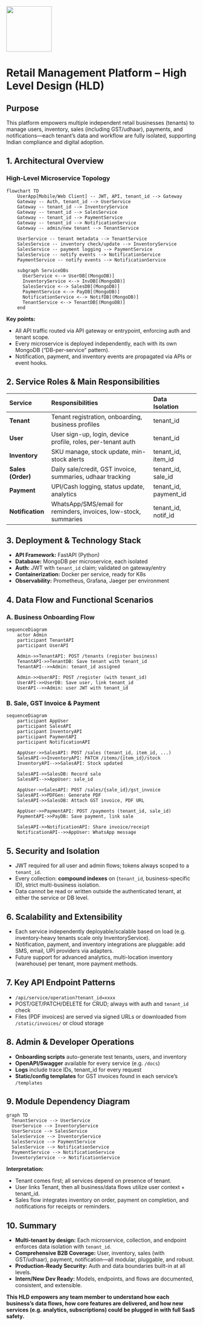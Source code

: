 <img src="https://r2cdn.perplexity.ai/pplx-full-logo-primary-dark%402x.png" class="logo" width="120"/>

# Retail Management Platform – High Level Design (HLD)

## Purpose

This platform empowers multiple independent retail businesses (tenants) to manage users, inventory, sales (including GST/udhaar), payments, and notifications—each tenant’s data and workflow are fully isolated, supporting Indian compliance and digital adoption.

## 1. Architectural Overview

### **High-Level Microservice Topology**

```mermaid
flowchart TD
    UserApp[Mobile/Web Client] -- JWT, API, tenant_id --> Gateway
    Gateway -- Auth, tenant_id --> UserService
    Gateway -- tenant_id --> InventoryService
    Gateway -- tenant_id --> SalesService
    Gateway -- tenant_id --> PaymentService
    Gateway -- tenant_id --> NotificationService
    Gateway -- admin/new tenant --> TenantService

    UserService -- tenant metadata --> TenantService
    SalesService -- inventory check/update --> InventoryService
    SalesService -- payment logging --> PaymentService
    SalesService -- notify events --> NotificationService
    PaymentService -- notify events --> NotificationService

    subgraph ServiceDBs
      UserService <--> UserDB[(MongoDB)]
      InventoryService <--> InvDB[(MongoDB)]
      SalesService <--> SalesDB[(MongoDB)]
      PaymentService <--> PayDB[(MongoDB)]
      NotificationService <--> NotifDB[(MongoDB)]
      TenantService <--> TenantDB[(MongoDB)]
    end
```

**Key points:**

- All API traffic routed via API gateway or entrypoint, enforcing auth and tenant scope.
- Every microservice is deployed independently, each with its own MongoDB (“DB-per-service” pattern).
- Notification, payment, and inventory events are propagated via APIs or event hooks.


## 2. Service Roles \& Main Responsibilities

| Service | Responsibilities | Data Isolation |
| :-- | :-- | :-- |
| **Tenant** | Tenant registration, onboarding, business profiles | tenant_id |
| **User** | User sign-up, login, device profile, roles, per-tenant auth | tenant_id |
| **Inventory** | SKU manage, stock update, min-stock alerts | tenant_id, item_id |
| **Sales (Order)** | Daily sale/credit, GST invoice, summaries, udhaar tracking | tenant_id, sale_id |
| **Payment** | UPI/Cash logging, status update, analytics | tenant_id, payment_id |
| **Notification** | WhatsApp/SMS/email for reminders, invoices, low-stock, summaries | tenant_id, notif_id |

## 3. Deployment \& Technology Stack

- **API Framework:** FastAPI (Python)
- **Database:** MongoDB per microservice, each isolated
- **Auth:** JWT with `tenant_id` claim; validated on gateway/entry
- **Containerization:** Docker per service, ready for K8s
- **Observability:** Prometheus, Grafana, Jaeger per environment


## 4. Data Flow and Functional Scenarios

### **A. Business Onboarding Flow**

```mermaid
sequenceDiagram
    actor Admin
    participant TenantAPI
    participant UserAPI

    Admin->>TenantAPI: POST /tenants (register business)
    TenantAPI->>TenantDB: Save tenant with tenant_id
    TenantAPI-->>Admin: tenant_id assigned

    Admin->>UserAPI: POST /register (with tenant_id)
    UserAPI->>UserDB: Save user, link tenant_id
    UserAPI-->>Admin: user JWT with tenant_id
```


### **B. Sale, GST Invoice \& Payment**

```mermaid
sequenceDiagram
    participant AppUser
    participant SalesAPI
    participant InventoryAPI
    participant PaymentAPI
    participant NotificationAPI

    AppUser->>SalesAPI: POST /sales (tenant_id, item_id, ...)
    SalesAPI->>InventoryAPI: PATCH /items/{item_id}/stock
    InventoryAPI-->>SalesAPI: Stock updated

    SalesAPI->>SalesDB: Record sale
    SalesAPI-->>AppUser: sale_id

    AppUser->>SalesAPI: POST /sales/{sale_id}/gst_invoice
    SalesAPI->>PDFGen: Generate PDF
    SalesAPI->>SalesDB: Attach GST invoice, PDF URL

    AppUser->>PaymentAPI: POST /payments (tenant_id, sale_id)
    PaymentAPI->>PayDB: Save payment, link sale

    SalesAPI->>NotificationAPI: Share invoice/receipt
    NotificationAPI-->>AppUser: WhatsApp message
```


## 5. Security and Isolation

- JWT required for all user and admin flows; tokens always scoped to a `tenant_id`.
- Every collection: **compound indexes** on (`tenant_id`, business-specific ID), strict multi-business isolation.
- Data cannot be read or written outside the authenticated tenant, at either the service or DB level.


## 6. Scalability and Extensibility

- Each service independently deployable/scalable based on load (e.g. inventory-heavy tenants scale only InventoryService).
- Notification, payment, and inventory integrations are pluggable: add SMS, email, UPI providers via adapters.
- Future support for advanced analytics, multi-location inventory (warehouse) per tenant, more payment methods.


## 7. Key API Endpoint Patterns

- `/api/service/operation?tenant_id=xxxx`
- POST/GET/PATCH/DELETE for CRUD; always with auth and `tenant_id` check
- Files (PDF invoices) are served via signed URLs or downloaded from `/static/invoices/` or cloud storage


## 8. Admin \& Developer Operations

- **Onboarding scripts** auto-generate test tenants, users, and inventory
- **OpenAPI/Swagger** available for every service (e.g. `/docs`)
- **Logs** include trace IDs, tenant_id for every request
- **Static/config templates** for GST invoices found in each service’s `/templates`


## 9. Module Dependency Diagram

```mermaid
graph TD
  TenantService --> UserService
  UserService --> InventoryService
  UserService --> SalesService
  SalesService --> InventoryService
  SalesService --> PaymentService
  SalesService --> NotificationService
  PaymentService --> NotificationService
  InventoryService --> NotificationService
```

**Interpretation:**

- Tenant comes first; all services depend on presence of tenant.
- User links Tenant, then all business/data flows utilize user context + tenant_id.
- Sales flow integrates inventory on order, payment on completion, and notifications for receipts or reminders.


## 10. Summary

- **Multi-tenant by design:** Each microservice, collection, and endpoint enforces data isolation with `tenant_id`.
- **Comprehensive B2B Coverage:** User, inventory, sales (with GST/udhaar), payment, notification—all modular, pluggable, and robust.
- **Production-Ready Security:** Auth and data boundaries built-in at all levels.
- **Intern/New Dev Ready:** Models, endpoints, and flows are documented, consistent, and extensible.

**This HLD empowers any team member to understand how each business’s data flows, how core features are delivered, and how new services (e.g. analytics, subscriptions) could be plugged in with full SaaS safety.**

